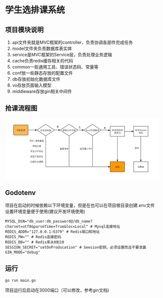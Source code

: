 # 学生选排课系统


## 项目模块说明

1. api文件夹就是MVC框架的controller，负责协调各部件完成任务
2. model文件夹负责数据库表实体
3. service是MVC框架的Service层，负责处理业务逻辑
4. cache负责redis缓存相关的代码
5. common一些通用工具、错误状态码、常量等
6. conf放一些静态存放的配置文件
7. db存放初始化数据库文件
8. vo存放页面输入模型
9. middleware存放gin相关中间件

## 抢课流程图

![Image text](https://github.com/liwentaoCH/byte-camp/blob/master/%E6%8A%A2%E8%AF%BE%E6%B5%81%E7%A8%8B%E5%9B%BE.png)

## Godotenv

项目在启动的时候依赖以下环境变量，但是在也可以在项目根目录创建.env文件设置环境变量便于使用(建议开发环境使用)

```shell
MYSQL_DSN="db_user:db_password@/db_name?charset=utf8&parseTime=True&loc=Local" # Mysql连接地址
REDIS_ADDR="127.0.0.1:6379" # Redis端口和地址
REDIS_PW="" # Redis连接密码
REDIS_DB="" # Redis库从0到10
SESSION_SECRET="setOnProducation" # Seesion密钥，必须设置而且不要泄露
GIN_MODE="debug"
```


## 运行

```shell
go run main.go
```

项目运行后启动在3000端口（可以修改，参考gin文档)
